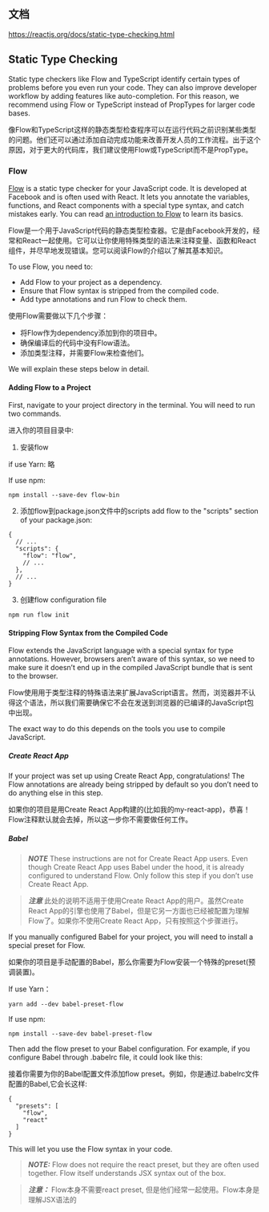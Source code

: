 ## 文档
<https://reactjs.org/docs/static-type-checking.html>

## Static Type Checking

Static type checkers like Flow and TypeScript identify certain types of problems before you even run your code. They can also improve developer workflow by adding features like auto-completion. For this reason, we recommend using Flow or TypeScript instead of PropTypes for larger code bases.

像Flow和TypeScript这样的静态类型检查程序可以在运行代码之前识别某些类型的问题。他们还可以通过添加自动完成功能来改善开发人员的工作流程。出于这个原因，对于更大的代码库，我们建议使用Flow或TypeScript而不是PropType。

### Flow
[Flow](https://flow.org/) is a static type checker for your JavaScript code. It is developed at Facebook and is often used with React. It lets you annotate the variables, functions, and React components with a special type syntax, and catch mistakes early. You can read [an introduction to Flow](https://flow.org/en/docs/getting-started/) to learn its basics.


Flow是一个用于JavaScript代码的静态类型检查器。它是由Facebook开发的，经常和React一起使用。它可以让你使用特殊类型的语法来注释变量、函数和React组件，并尽早地发现错误。您可以阅读Flow的介绍以了解其基本知识。

To use Flow, you need to:
- Add Flow to your project as a dependency.
- Ensure that Flow syntax is stripped from the compiled code.
- Add type annotations and run Flow to check them.

使用Flow需要做以下几个步骤：
- 将Flow作为dependency添加到你的项目中。
- 确保编译后的代码中没有Flow语法。
- 添加类型注释，并需要Flow来检查他们。

We will explain these steps below in detail.

#### Adding Flow to a Project
First, navigate to your project directory in the terminal. You will need to run two commands.

进入你的项目目录中:


1. 安装flow

if use Yarn:
略

If use npm:
```
npm install --save-dev flow-bin
```

2. 添加flow到package.json文件中的scripts
add flow to the "scripts" section of your package.json:

```
{
  // ...
  "scripts": {
    "flow": "flow",
    // ...
  },
  // ...
}
```

3. 创建flow configuration file
```
npm run flow init
```

#### Stripping Flow Syntax from the Compiled Code
Flow extends the JavaScript language with a special syntax for type annotations. However, browsers aren’t aware of this syntax, so we need to make sure it doesn’t end up in the compiled JavaScript bundle that is sent to the browser.

Flow使用用于类型注释的特殊语法来扩展JavaScript语言。然而，浏览器并不认得这个语法，所以我们需要确保它不会在发送到浏览器的已编译的JavaScript包中出现。

The exact way to do this depends on the tools you use to compile JavaScript.

##### Create React App
 If your project was set up using Create React App, congratulations! The Flow annotations are already being stripped by default so you don’t need to do anything else in this step.

如果你的项目是用Create React App构建的(比如我的my-react-app)，恭喜！Flow注释默认就会去掉，所以这一步你不需要做任何工作。

##### Babel
> ***NOTE*** These instructions are not for Create React App users. Even though Create React App uses Babel under the hood, it is already configured to understand Flow. Only follow this step if you don’t use Create React App.

> ***注意*** 此处的说明不适用于使用Create React App的用户。虽然Create React App的引擎也使用了Babel，但是它另一方面也已经被配置为理解Flow了。如果你不使用Create React App，只有按照这个步骤进行。

If you manually configured Babel for your project, you will need to install a special preset for Flow.

如果你的项目是手动配置的Babel，那么你需要为Flow安装一个特殊的preset(预调装置)。

If use Yarn：
```
yarn add --dev babel-preset-flow

```

If use npm:
```
npm install --save-dev babel-preset-flow

```

Then add the flow preset to your Babel configuration. For example, if you configure Babel through .babelrc file, it could look like this:

接着你需要为你的Babel配置文件添加flow preset。例如，你是通过.babelrc文件配置的Babel,它会长这样:
```
{
  "presets": [
    "flow",
    "react"
  ]
}
```

This will let you use the Flow syntax in your code.

> ***NOTE:*** Flow does not require the react preset, but they are often used together. Flow itself understands JSX syntax out of the box.

> ***注意：*** Flow本身不需要react preset, 但是他们经常一起使用。Flow本身是理解JSX语法的